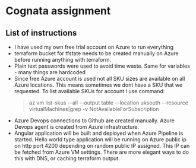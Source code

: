 # Cognata assignment
## List of instructions
- I have used my own free trial account on Azure to run everything
- terraform bucket for tfstate needs to be created manually on Azure before running anything with terraform.
- Plain text passwords were used to avoid time waste. Same for variables - many things are hardcoded
- Since free Azure account is used not all SKU sizes are available on all Azure locations. This means sometimes we dont have a SKU that we requested. To list available SKUs for account I use command:
     > az vm list-skus  --all --output table --location uksouth --resource virtualMachines|grep -v NotAvailableForSubscription
- Azure Devops connections to Github are created manually. Azure Devops agent is created from Azure infrastructure.
- Angular application will be built and deployed when Azure Pipeline is started. Hello world type application will be running on Azure public ip on http port 4200 depending on random public IP assigned. This IP can be fetched from Azure VM settings. There are more elegant ways to do this with DNS, or caching terraform output.